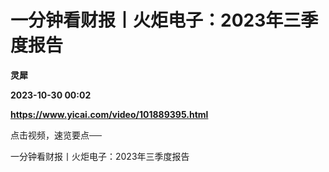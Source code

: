 # 一分钟看财报丨火炬电子：2023年三季度报告
**灵犀**

**2023-10-30 00:02**

**https://www.yicai.com/video/101889395.html**

点击视频，速览要点──

一分钟看财报丨火炬电子：2023年三季度报告